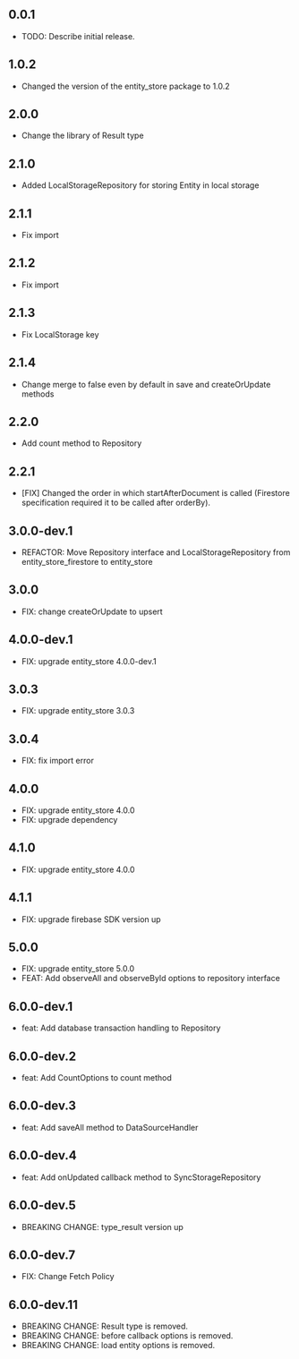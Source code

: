 ## 0.0.1

* TODO: Describe initial release.

## 1.0.2

* Changed the version of the entity_store package to 1.0.2

## 2.0.0

* Change the library of Result type

## 2.1.0

* Added LocalStorageRepository for storing Entity in local storage

## 2.1.1

* Fix import

## 2.1.2

* Fix import

## 2.1.3

* Fix LocalStorage key

## 2.1.4

* Change merge to false even by default in save and createOrUpdate methods


## 2.2.0

* Add count method to Repository

## 2.2.1

* [FIX] Changed the order in which startAfterDocument is called (Firestore specification required it to be called after orderBy).

## 3.0.0-dev.1

* REFACTOR: Move Repository interface and LocalStorageRepository from entity_store_firestore to entity_store

## 3.0.0

* FIX: change createOrUpdate to upsert


## 4.0.0-dev.1

* FIX: upgrade entity_store 4.0.0-dev.1

## 3.0.3

* FIX: upgrade entity_store 3.0.3

## 3.0.4

* FIX: fix import error

## 4.0.0

* FIX: upgrade entity_store 4.0.0
* FIX: upgrade dependency

## 4.1.0
* FIX: upgrade entity_store 4.0.0

## 4.1.1
* FIX: upgrade firebase SDK version up

## 5.0.0
* FIX: upgrade entity_store 5.0.0
* FEAT: Add observeAll and observeById options to repository interface

## 6.0.0-dev.1

* feat: Add database transaction handling to Repository

## 6.0.0-dev.2

* feat: Add CountOptions to count method

## 6.0.0-dev.3

* feat: Add saveAll method to DataSourceHandler

## 6.0.0-dev.4

* feat: Add onUpdated callback method to SyncStorageRepository

## 6.0.0-dev.5

* BREAKING CHANGE: type_result version up

## 6.0.0-dev.7

* FIX: Change Fetch Policy


## 6.0.0-dev.11

* BREAKING CHANGE: Result type is removed.
* BREAKING CHANGE: before callback options is removed.
* BREAKING CHANGE: load entity options is removed.